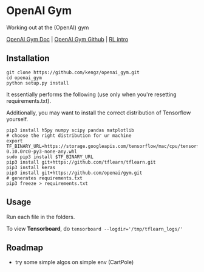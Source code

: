 # OpenAI Gym
Working out at the (OpenAI) gym

[OpenAI Gym Doc](https://gym.openai.com/docs) | [OpenAI Gym Github](https://github.com/openai/gym) | [RL intro](https://gym.openai.com/docs/rl)

## Installation

```shell
git clone https://github.com/kengz/openai_gym.git
cd openai_gym
python setup.py install
```

It essentially performs the following (use only when you're resetting requirements.txt). 

Additionally, you may want to install the correct distribution of Tensorflow yourself.

```shell
pip3 install h5py numpy scipy pandas matplotlib
# choose the right distribution for ur machine
export TF_BINARY_URL=https://storage.googleapis.com/tensorflow/mac/cpu/tensorflow-0.10.0rc0-py3-none-any.whl
sudo pip3 install $TF_BINARY_URL
pip3 install git+https://github.com/tflearn/tflearn.git
pip3 install keras
pip3 install git+https://github.com/openai/gym.git
# generates requirements.txt
pip3 freeze > requirements.txt
```


## Usage

Run each file in the folders.

To view **Tensorboard**, do `tensorboard --logdir='/tmp/tflearn_logs/'`


## Roadmap

- try some simple algos on simple env (CartPole)